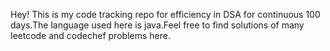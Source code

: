 Hey! 
This is my code tracking repo for efficiency in DSA for continuous 100 days.The language used here is java.Feel free to find solutions of many leetcode and codechef problems here.
